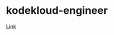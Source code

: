 # kodekloud-engineer


[Link](https://github.com/AdamLisicki/kodekloud-engineer/blob/main/Linux/Level%201/Create%20a%20user.md)
